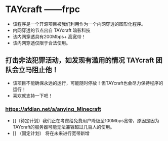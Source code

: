 # TAYcraft  ——frpc
- 该程序是一个开源项目被我们利用作为一个内网穿透的图形化程序。
- 内网穿透的节点出自 TAYcraft 暗影科技
- 该内网穿透具有200Mbps+ 高宽带！
- 该内网穿透仅限于合法使用。
## 打击非法犯罪活动，如发现有滥用的情况 TAYcraft 团队会立马阻止他！
- 该项目不能确保永远的运行，可能随时停放！但TAYcraft也会尽力保持程序的运行！
- 喜欢就支持一下吧！
### https://afdian.net/a/anying_Minecraft
- []（待定计划）我们正在考虑给免费用户降级至100Mbps宽带，原因是因为TAYcraft的服务器可能无法兼容超过几百人的使用。
- [] （固定计划） 将在未来进行宽带新增

